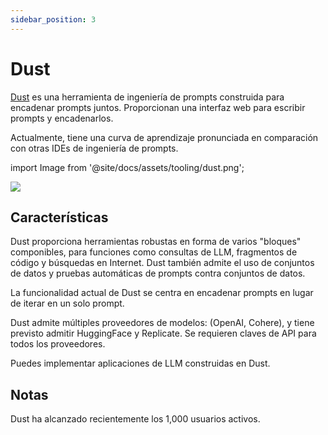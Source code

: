 ```yaml
---
sidebar_position: 3
---
```


# Dust

[Dust](https://dust.tt/) es una herramienta de ingeniería de prompts construida para encadenar prompts juntos. Proporcionan una interfaz web para escribir prompts y encadenarlos.

Actualmente, tiene una curva de aprendizaje pronunciada en comparación con otras IDEs de ingeniería de prompts.

import Image from '@site/docs/assets/tooling/dust.png';

<div style={{textAlign: 'center'}}>
  <img src={Image} style={{width: "750px"}} />
</div>

## Características

Dust proporciona herramientas robustas en forma de varios "bloques" componibles, para funciones como consultas de LLM, fragmentos de código y búsquedas en Internet. Dust también admite el uso de conjuntos de datos y pruebas automáticas de prompts contra conjuntos de datos.

La funcionalidad actual de Dust se centra en encadenar prompts en lugar de iterar en un solo prompt.

Dust admite múltiples proveedores de modelos: (OpenAI, Cohere), y tiene previsto admitir HuggingFace y Replicate. Se requieren claves de API para todos los proveedores.

Puedes implementar aplicaciones de LLM construidas en Dust.

## Notas

Dust ha alcanzado recientemente los 1,000 usuarios activos.

